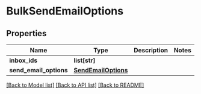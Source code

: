 # BulkSendEmailOptions

## Properties
Name | Type | Description | Notes
------------ | ------------- | ------------- | -------------
**inbox_ids** | **list[str]** |  | 
**send_email_options** | [**SendEmailOptions**](SendEmailOptions.md) |  | 

[[Back to Model list]](../README.md#documentation-for-models) [[Back to API list]](../README.md#documentation-for-api-endpoints) [[Back to README]](../README.md)


